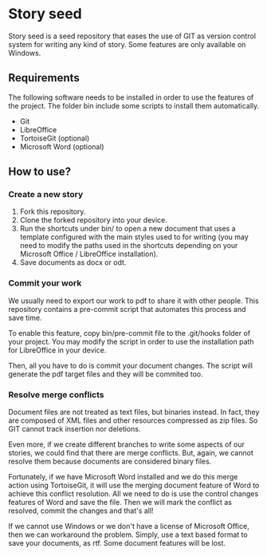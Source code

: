 # Story seed

Story seed is a seed repository that eases the use of GIT as version control system for writing any kind of story. Some features are only available on Windows.

## Requirements

The following software needs to be installed in order to use the features of the project. The folder bin include some scripts to install them automatically.

- Git
- LibreOffice
- TortoiseGit (optional)
- Microsoft Word (optional)

## How to use?

### Create a new story

1. Fork this repository.
2. Clone the forked repository into your device.
3. Run the shortcuts under bin/ to open a new document that uses a template configured with the main styles used to for writing (you may need to modify the paths used in the shortcuts depending on your Microsoft Office / LibreOffice installation).
4. Save documents as docx or odt.

### Commit your work

We usually need to export our work to pdf to share it with other people. This repository contains a pre-commit script that automates this process and save time.

To enable this feature, copy bin/pre-commit file to the .git/hooks folder of your project. You may modify the script in order to use the installation path for LibreOffice in your device.

Then, all you have to do is commit your document changes. The script will generate the pdf target files and they will be commited too.

### Resolve merge conflicts

Document files are not treated as text files, but binaries instead. In fact, they are composed of XML files and other resources compressed as zip files. So GIT cannot track insertion nor deletions.

Even more, if we create different branches to write some aspects of our stories, we could find that there are merge conflicts. But, again, we cannot resolve them because documents are considered binary files.

Fortunately, if we have Microsoft Word installed and we do this merge action using TortoiseGit, it will use the merging document feature of Word to achieve this conflict resolution. All we need to do is use the control changes features of Word and save the file. Then we will mark the conflict as resolved, commit the changes and that's all!

If we cannot use Windows or we don't have a license of Microsoft Office, then we can workaround the problem. Simply, use a text based format to save your documents, as rtf. Some document features will be lost.
